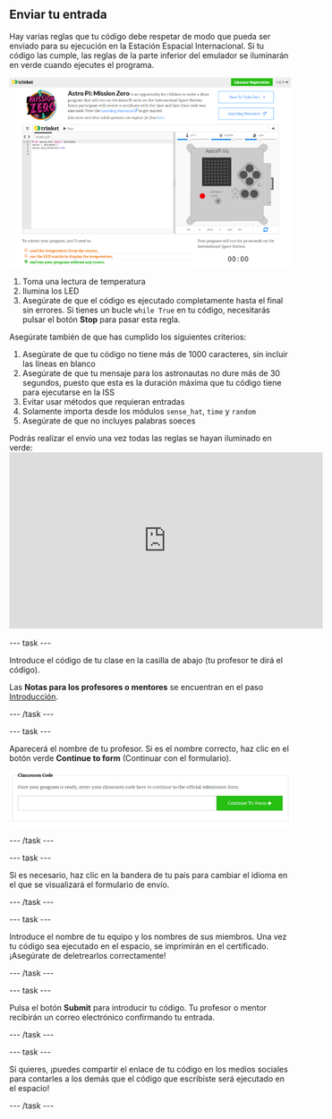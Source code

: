 ## Enviar tu entrada

Hay varias reglas que tu código debe respetar de modo que pueda ser enviado para su ejecución en la Estación Espacial Internacional. Si tu código las cumple, las reglas de la parte inferior del emulador se iluminarán en verde cuando ejecutes el programa.

![Validación](images/validation.png)

1. Toma una lectura de temperatura
2. Ilumina los LED
3. Asegúrate de que el código es ejecutado completamente hasta el final sin errores. Si tienes un bucle `while True` en tu código, necesitarás pulsar el botón **Stop** para pasar esta regla.

Asegúrate también de que has cumplido los siguientes criterios:

1. Asegúrate de que tu código no tiene más de 1000 caracteres, sin incluir las líneas en blanco
2. Asegúrate de que tu mensaje para los astronautas no dure más de 30 segundos, puesto que esta es la duración máxima que tu código tiene para ejecutarse en la ISS
3. Evitar usar métodos que requieran entradas
4. Solamente importa desde los módulos `sense_hat`, `time` y `random`
5. Asegúrate de que no incluyes palabras soeces

Podrás realizar el envío una vez todas las reglas se hayan iluminado en verde: <iframe width="560" height="315" src="https://www.youtube.com/embed/5sLlhf3FjdU?rel=0" frameborder="0" allowfullscreen mark="crwd-mark"></iframe> 

\--- task \---

Introduce el código de tu clase en la casilla de abajo (tu profesor te dirá el código).

Las **Notas para los profesores o mentores** se encuentran en el paso [Introducción](https://projects.raspberrypi.org/en/projects/astro-pi-mission-zero/1).

\--- /task \---

\--- task \---

Aparecerá el nombre de tu profesor. Si es el nombre correcto, haz clic en el botón verde **Continue to form** (Continuar con el formulario).

![Continuar con el formulario](images/continue-to-form.png)

\--- /task \---

\--- task \---

Si es necesario, haz clic en la bandera de tu país para cambiar el idioma en el que se visualizará el formulario de envío.

\--- /task \---

\--- task \---

Introduce el nombre de tu equipo y los nombres de sus miembros. Una vez tu código sea ejecutado en el espacio, se imprimirán en el certificado. ¡Asegúrate de deletrearlos correctamente!

\--- /task \---

\--- task \---

Pulsa el botón **Submit** para introducir tu código. Tu profesor o mentor recibirán un correo electrónico confirmando tu entrada.

\--- /task \---

\--- task \---

Si quieres, ¡puedes compartir el enlace de tu código en los medios sociales para contarles a los demás que el código que escribiste será ejecutado en el espacio!

\--- /task \---